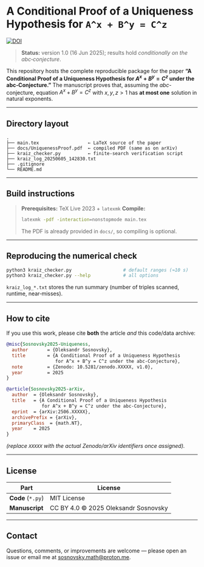 # A Conditional Proof of a Uniqueness Hypothesis for `A^x + B^y = C^z`

[![DOI](https://zenodo.org/badge/doi/10.5281/zenodo.XXXXX.svg)](https://doi.org/10.5281/zenodo.XXXXX)

<!-- замените XXXXX на реальный номер после первого релиза -->

> **Status:** version 1.0 (16 Jun 2025); results hold *conditionally on the abc‑conjecture*.

This repository hosts the complete reproducible package for the paper
**“A Conditional Proof of a Uniqueness Hypothesis for $A^x + B^y = C^z$ under the abc‑Conjecture.”**
The manuscript proves that, assuming the *abc*-conjecture, equation
$A^x+B^y=C^z$ with $x,y,z>1$ has **at most one** solution in natural exponents.

---

## Directory layout

```text
.
├── main.tex                  ← LaTeX source of the paper
├── docs/UniquenessProof.pdf  ← compiled PDF (same as on arXiv)
├── kraiz_checker.py          ← finite‑search verification script
├── kraiz_log_20250605_142830.txt
├── .gitignore
└── README.md
```

---

## Build instructions

> **Prerequisites:** TeX Live 2023 + `latexmk`
> **Compile:**
>
> ```bash
> latexmk -pdf -interaction=nonstopmode main.tex
> ```
>
> The PDF is already provided in `docs/`, so compiling is optional.

---

## Reproducing the numerical check

```bash
python3 kraiz_checker.py                   # default ranges (≈10 s)
python3 kraiz_checker.py --help            # all options
```

`kraiz_log_*.txt` stores the run summary (number of triples scanned, runtime, near‑misses).

---

## How to cite

If you use this work, please cite **both** the article *and* this code/data archive:

```bibtex
@misc{Sosnovsky2025-Uniqueness,
  author       = {Oleksandr Sosnovsky},
  title        = {A Conditional Proof of a Uniqueness Hypothesis
                  for A^x + B^y = C^z under the abc-Conjecture},
  note         = {Zenodo: 10.5281/zenodo.XXXXX, v1.0},
  year         = 2025
}

@article{Sosnovsky2025-arXiv,
  author  = {Oleksandr Sosnovsky},
  title   = {A Conditional Proof of a Uniqueness Hypothesis
             for A^x + B^y = C^z under the abc-Conjecture},
  eprint  = {arXiv:2506.XXXXX},
  archivePrefix = {arXiv},
  primaryClass  = {math.NT},
  year    = 2025
}
```

*(replace `XXXXX` with the actual Zenodo/arXiv identifiers once assigned).*

---

## License

| Part              | License                              |
| ----------------- | ------------------------------------ |
| **Code** (`*.py`) | MIT License                          |
| **Manuscript**    | CC BY 4.0 © 2025 Oleksandr Sosnovsky |

---

## Contact

Questions, comments, or improvements are welcome — please open an issue or email me at [sosnovsky.math@proton.me](mailto:sosnovsky.math@proton.me).
